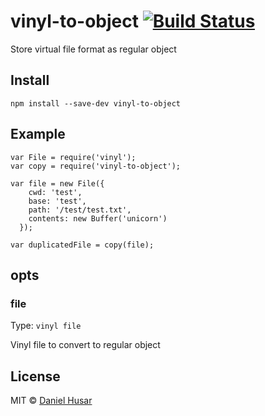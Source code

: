 # vinyl-to-object [![Build Status](https://secure.travis-ci.org/danielhusar/vinyl-to-object.svg?branch=master)](http://travis-ci.org/danielhusar/vinyl-to-object)

Store virtual file format as regular object


## Install

```
npm install --save-dev vinyl-to-object
```

## Example

```
var File = require('vinyl');
var copy = require('vinyl-to-object');

var file = new File({
    cwd: 'test',
    base: 'test',
    path: '/test/test.txt',
    contents: new Buffer('unicorn')
  });

var duplicatedFile = copy(file);
```

## opts

### file

Type: `vinyl file`

Vinyl file to convert to regular object

## License

MIT © [Daniel Husar](https://github.com/danielhusar)
